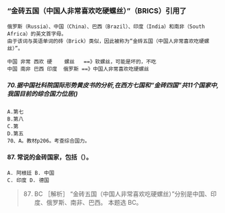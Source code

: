 ### “金砖五国（中国人非常喜欢吃硬螺丝）”（BRICS）引用了
    俄罗斯（Russia）、中国（China）、巴西（Brazil）、印度（India）和南非（South Africa）的英文首字母。
    由于该词与英语单词的砖（Brick）类似，因此被称为“金砖五国（中国人非常喜欢吃硬螺丝）”。

    中国 非常 西欢 硬    螺丝   ==》软螺丝，可能是坏的，不吃          
    中国 南非 巴西 印度  俄罗斯 ==》中国人非常喜欢吃硬螺丝

##### 70.据中国社科院国际形势黄皮书的分析,在西方七国和“金砖四国”共11个国家中,我国目前的综合国力位居()
    A.第七
    B.第八
    C.第
    D.第五
    70、A。教材p206。考查综合国力。

#### 87. 常说的金砖国家，包括（）。
    A. 阿根廷 B. 中国
    C. 印度 D. 德国
>   87. BC ［解析］ “金砖五国（中国人非常喜欢吃硬螺丝）”分别是中国、印度、俄罗斯、南非、巴西。
    本题选 BC。
